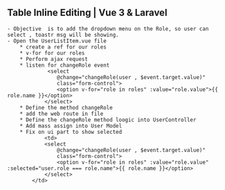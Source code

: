 ## Table Inline Editing | Vue 3 & Laravel
    - Objective  is to add the dropdown menu on the Role, so user can select , toastr msg will be showing.
    - Open the UserListItem.vue file
        * create a ref for our roles
        * v-for for our roles
        * Perform ajax request
        * listen for changeRole event
                 <select
                    @change="changeRole(user , $event.target.value)"
                    class="form-control">
                    <option v-for="role in roles" :value="role.value">{{ role.name }}</option>
                </select>
        * Define the method changeRole
        * add the web route in file
        * Define the changeRole method loogic into UserController
        * Add mass assign into User Model
        * Fix on ui part to show selected
                <td>
                <select
                    @change="changeRole(user , $event.target.value)"
                    class="form-control">
                    <option v-for="role in roles" :value="role.value" :selected="user.role === role.name">{{ role.name }}</option>
                </select>
            </td>

                
        

    

